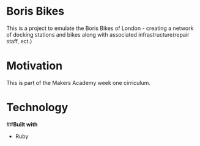 # Boris Bikes

This is a project to emulate the Boris Bikes of London - creating a network of docking stations and bikes along with associated infrastructure(repair staff, ect.)

# Motivation

This is part of the Makers Academy week one cirriculum.

# Technology

##**Built with**

* Ruby
